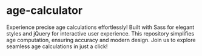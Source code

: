 # age-calculator
Experience precise age calculations effortlessly! Built with Sass for elegant styles and jQuery for interactive user experience. This repository simplifies age computation, ensuring accuracy and modern design. Join us to explore seamless age calculations in just a click!
